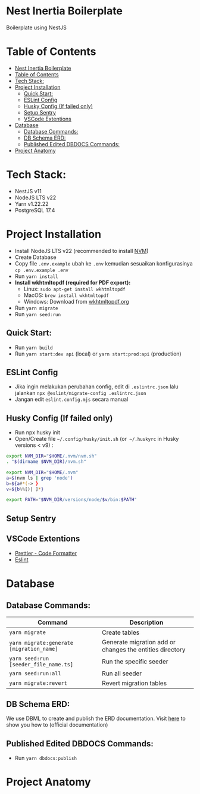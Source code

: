 # Nest Inertia Boilerplate

Boilerplate using NestJS

# Table of Contents

- [Nest Inertia Boilerplate](#nest-inertia-boilerplate)
- [Table of Contents](#table-of-contents)
- [Tech Stack:](#tech-stack)
- [Project Installation](#project-installation)
    - [Quick Start:](#quick-start)
    - [ESLint Config](#eslint-config)
    - [Husky Config (If failed only)](#husky-config-if-failed-only)
    - [Setup Sentry](#setup-sentry)
    - [VSCode Extentions](#vscode-extentions)
- [Database](#database)
    - [Database Commands:](#database-commands)
    - [DB Schema ERD:](#db-schema-erd)
    - [Published Edited DBDOCS Commands:](#published-edited-dbdocs-commands)
- [Project Anatomy](#project-anatomy)

# Tech Stack:

- NestJS v11
- NodeJS LTS v22
- Yarn v1.22.22
- PostgreSQL 17.4

# Project Installation

- Install NodeJS LTS v22 (recommended to install [NVM](https://github.com/nvm-sh/nvm))
- Create Database
- Copy file `.env.example` ubah ke `.env` kemudian sesuaikan konfigurasinya `cp .env.example .env`
- Run `yarn install`
- **Install wkhtmltopdf (required for PDF export):**
    - Linux: `sudo apt-get install wkhtmltopdf`
    - MacOS: `brew install wkhtmltopdf`
    - Windows: Download from [wkhtmltopdf.org](https://wkhtmltopdf.org/downloads.html)
- Run `yarn migrate`
- Run `yarn seed:run`

## Quick Start:

- Run `yarn build`
- Run `yarn start:dev api` (local) or `yarn start:prod:api` (production)

## ESLint Config

- Jika ingin melakukan perubahan config, edit di `.eslintrc.json` lalu jalankan `npx @eslint/migrate-config .eslintrc.json`
- Jangan edit `eslint.config.mjs` secara manual

## Husky Config (If failed only)

- Run npx husky init
- Open/Create file `~/.config/husky/init.sh` (or` ~/.huskyrc` in Husky versions < v9) :

```sh
export NVM_DIR="$HOME/.nvm/nvm.sh"
. "$(dirname $NVM_DIR)/nvm.sh"

export NVM_DIR="$HOME/.nvm"
a=$(nvm ls | grep 'node')
b=${a#*(-> }
v=${b%%[)| ]*}

export PATH="$NVM_DIR/versions/node/$v/bin:$PATH"
```

## Setup Sentry

## VSCode Extentions

- [Prettier - Code Formatter](https://marketplace.visualstudio.com/items?itemName=esbenp.prettier-vscode)
- [Eslint](https://marketplace.visualstudio.com/items?itemName=dbaeumer.vscode-eslint)

# Database

## Database Commands:

| Command                                  | Description                                              |
| ---------------------------------------- | -------------------------------------------------------- |
| `yarn migrate`                           | Create tables                                            |
| `yarn migrate:generate [migration_name]` | Generate migration add or changes the entities directory |
| `yarn seed:run [seeder_file_name.ts]`    | Run the specific seeder                                  |
| `yarn seed:run:all`                      | Run all seeder                                           |
| `yarn migrate:revert`                    | Revert migration tables                                  |

## DB Schema ERD:

We use DBML to create and publish the ERD documentation. Visit [here](https://www.dbml.org/home/#dbdiagram) to show you how to (official documentation)

## Published Edited DBDOCS Commands:

- Run `yarn dbdocs:publish`

# Project Anatomy
